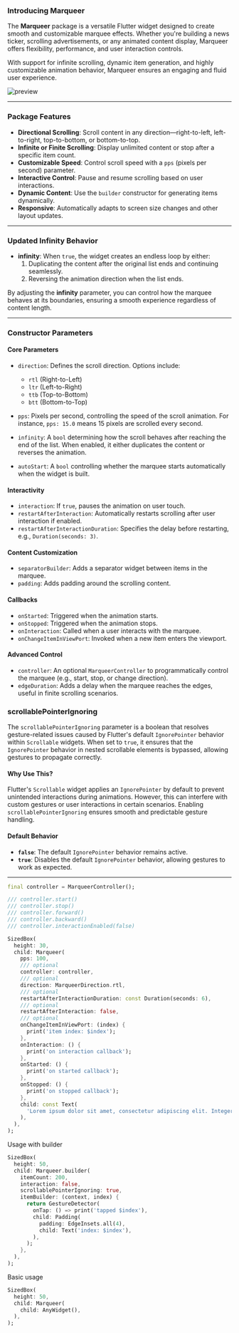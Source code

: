### **Introducing Marqueer**

The **Marqueer** package is a versatile Flutter widget designed to create smooth and customizable marquee effects. Whether you're building a news ticker, scrolling advertisements, or any animated content display, Marqueer offers flexibility, performance, and user interaction controls.

With support for infinite scrolling, dynamic item generation, and highly customizable animation behavior, Marqueer ensures an engaging and fluid user experience.

<img src="https://raw.githubusercontent.com/GeceGibi/marqueer/main/preview.gif" alt="preview">

---

### **Package Features**

- **Directional Scrolling**: Scroll content in any direction—right-to-left, left-to-right, top-to-bottom, or bottom-to-top.
- **Infinite or Finite Scrolling**: Display unlimited content or stop after a specific item count.
- **Customizable Speed**: Control scroll speed with a `pps` (pixels per second) parameter.
- **Interactive Control**: Pause and resume scrolling based on user interactions.
- **Dynamic Content**: Use the `builder` constructor for generating items dynamically.
- **Responsive**: Automatically adapts to screen size changes and other layout updates.

---

### **Updated Infinity Behavior**

- **infinity**: When `true`, the widget creates an endless loop by either:
  1. Duplicating the content after the original list ends and continuing seamlessly.
  2. Reversing the animation direction when the list ends.

By adjusting the **infinity** parameter, you can control how the marquee behaves at its boundaries, ensuring a smooth experience regardless of content length.

---

### **Constructor Parameters**

#### **Core Parameters**

- `direction`: Defines the scroll direction. Options include:
  - `rtl` (Right-to-Left)
  - `ltr` (Left-to-Right)
  - `ttb` (Top-to-Bottom)
  - `btt` (Bottom-to-Top)

- `pps`: Pixels per second, controlling the speed of the scroll animation. For instance, `pps: 15.0` means 15 pixels are scrolled every second.

- `infinity`: A `bool` determining how the scroll behaves after reaching the end of the list. When enabled, it either duplicates the content or reverses the animation.

- `autoStart`: A `bool` controlling whether the marquee starts automatically when the widget is built.

#### **Interactivity**

- `interaction`: If `true`, pauses the animation on user touch.
- `restartAfterInteraction`: Automatically restarts scrolling after user interaction if enabled.
- `restartAfterInteractionDuration`: Specifies the delay before restarting, e.g., `Duration(seconds: 3)`.

#### **Content Customization**

- `separatorBuilder`: Adds a separator widget between items in the marquee.
- `padding`: Adds padding around the scrolling content.

#### **Callbacks**

- `onStarted`: Triggered when the animation starts.
- `onStopped`: Triggered when the animation stops.
- `onInteraction`: Called when a user interacts with the marquee.
- `onChangeItemInViewPort`: Invoked when a new item enters the viewport.

#### **Advanced Control**

- `controller`: An optional `MarqueerController` to programmatically control the marquee (e.g., start, stop, or change direction).
- `edgeDuration`: Adds a delay when the marquee reaches the edges, useful in finite scrolling scenarios.

### **scrollablePointerIgnoring**

The `scrollablePointerIgnoring` parameter is a boolean that resolves gesture-related issues caused by Flutter's default `IgnorePointer` behavior within `Scrollable` widgets. When set to `true`, it ensures that the `IgnorePointer` behavior in nested scrollable elements is bypassed, allowing gestures to propagate correctly.

#### **Why Use This?**
Flutter's `Scrollable` widget applies an `IgnorePointer` by default to prevent unintended interactions during animations. However, this can interfere with custom gestures or user interactions in certain scenarios. Enabling `scrollablePointerIgnoring` ensures smooth and predictable gesture handling.

#### **Default Behavior**
- **`false`**: The default `IgnorePointer` behavior remains active.
- **`true`**: Disables the default `IgnorePointer` behavior, allowing gestures to work as expected.

---

```dart
final controller = MarqueerController();

/// controller.start()
/// controller.stop()
/// controller.forward()
/// controller.backward()
/// controller.interactionEnabled(false)

SizedBox(
  height: 30,
  child: Marqueer(
    pps: 100,
    /// optional
    controller: controller,
    /// optional
    direction: MarqueerDirection.rtl,
    /// optional
    restartAfterInteractionDuration: const Duration(seconds: 6),
    /// optional
    restartAfterInteraction: false,
    /// optional
    onChangeItemInViewPort: (index) {
      print('item index: $index');
    },
    onInteraction: () {
      print('on interaction callback');
    },
    onStarted: () {
      print('on started callback');
    },
    onStopped: () {
      print('on stopped callback');
    },
    child: const Text(
      'Lorem ipsum dolor sit amet, consectetur adipiscing elit. Integer pretium massa mollis lorem blandit imperdiet. Nulla mattis vitae mauris vel condimentum. Nam posuere, augue vitae lobortis consequat, odio ante condimentum est, at maximus augue purus id metus. Curabitur condimentum aliquet ante at aliquet. Quisque vel massa congue, bibendum leo sodales, malesuada ante. Maecenas sed tortor quis ipsum dictum sollicitudin.',
    ),
  ),
);
```

Usage with builder

```dart
SizedBox(
  height: 50,
  child: Marqueer.builder(
    itemCount: 200,
    interaction: false,
    scrollablePointerIgnoring: true,
    itemBuilder: (context, index) {
      return GestureDetector(
        onTap: () => print('tapped $index'),
        child: Padding(
          padding: EdgeInsets.all(4),
          child: Text('index: $index'),
        ),
      );
    },
  ),
);
```


Basic usage

```dart
SizedBox(
  height: 50,
  child: Marqueer(
    child: AnyWidget(),
  ),
);
```